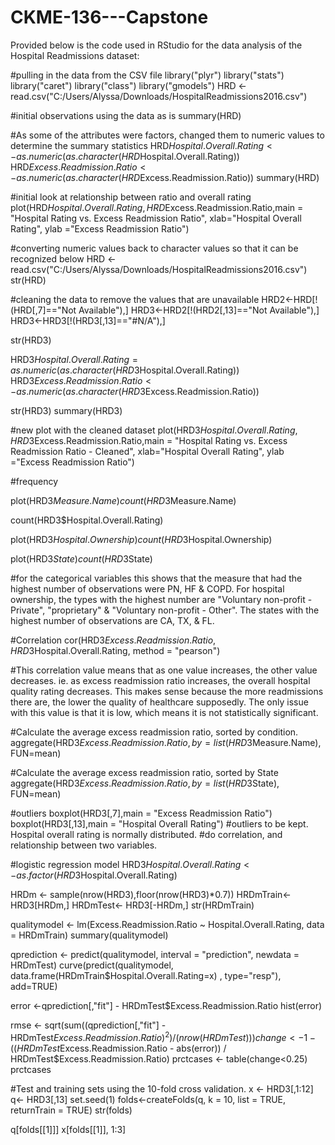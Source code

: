 # CKME-136---Capstone

Provided below is the code used in RStudio for the data analysis of the Hospital Readmissions dataset:

#pulling in the data from the CSV file
library("plyr")
library("stats")
library("caret")
library("class")
library("gmodels")
HRD <- read.csv("C:/Users/Alyssa/Downloads/HospitalReadmissions2016.csv")

#initial observations using the data as is
summary(HRD)

#As some of the attributes were factors, changed them to numeric values to determine the summary statistics
HRD$Hospital.Overall.Rating <- as.numeric(as.character(HRD$Hospital.Overall.Rating))
HRD$Excess.Readmission.Ratio <- as.numeric(as.character(HRD$Excess.Readmission.Ratio))
summary(HRD)

#initial look at relationship between ratio and overall rating
plot(HRD$Hospital.Overall.Rating,HRD$Excess.Readmission.Ratio,main = "Hospital Rating vs. Excess Readmission Ratio", xlab="Hospital Overall Rating", ylab ="Excess Readmission Ratio")

#converting numeric values back to character values so that it can be recognized below
HRD <- read.csv("C:/Users/Alyssa/Downloads/HospitalReadmissions2016.csv")
str(HRD)

#cleaning the data to remove the values that are unavailable
HRD2<-HRD[!(HRD[,7]=="Not Available"),]
HRD3<-HRD2[!(HRD2[,13]=="Not Available"),]
HRD3<-HRD3[!(HRD3[,13]=="#N/A"),]

str(HRD3)

HRD3$Hospital.Overall.Rating = as.numeric(as.character(HRD3$Hospital.Overall.Rating))
HRD3$Excess.Readmission.Ratio <- as.numeric(as.character(HRD3$Excess.Readmission.Ratio))

str(HRD3)
summary(HRD3)

#new plot with the cleaned dataset
plot(HRD3$Hospital.Overall.Rating,HRD3$Excess.Readmission.Ratio,main = "Hospital Rating vs. Excess Readmission Ratio - Cleaned", xlab="Hospital Overall Rating", ylab ="Excess Readmission Ratio")

#frequency

plot(HRD3$Measure.Name)
count(HRD3$Measure.Name)

count(HRD3$Hospital.Overall.Rating)

plot(HRD3$Hospital.Ownership)
count(HRD3$Hospital.Ownership)

plot(HRD3$State)
count(HRD3$State)

#for the categorical variables this shows that the measure that had the highest number of observations were PN, HF & COPD. For hospital ownership, the types with the highest number are "Voluntary non-profit - Private", "proprietary" & "Voluntary non-profit - Other". The states with the highest number of observations are CA, TX, & FL.

#Correlation
cor(HRD3$Excess.Readmission.Ratio, HRD3$Hospital.Overall.Rating, method = "pearson")

#This correlation value means that as one value increases, the other value decreases. ie. as excess readmission ratio increases, the overall hospital quality rating decreases. This makes sense because the more readmissions there are, the lower the quality of healthcare supposedly. The only issue with this value is that it is low, which means it is not statistically significant.

#Calculate the average excess readmission ratio, sorted by condition.
aggregate(HRD3$Excess.Readmission.Ratio, by=list(HRD3$Measure.Name), FUN=mean)

#Calculate the average excess readmission ratio, sorted by State
aggregate(HRD3$Excess.Readmission.Ratio, by=list(HRD3$State), FUN=mean)

#outliers
boxplot(HRD3[,7],main = "Excess Readmission Ratio")
boxplot(HRD3[,13],main = "Hospital Overall Rating")
#outliers to be kept. Hospital overall rating is normally distributed. 
#do correlation, and relationship between two variables.

#logistic regression model 
HRD3$Hospital.Overall.Rating <- as.factor(HRD3$Hospital.Overall.Rating)


HRDm <- sample(nrow(HRD3),floor(nrow(HRD3)*0.7))
HRDmTrain<- HRD3[HRDm,]
HRDmTest<- HRD3[-HRDm,]
str(HRDmTrain)

qualitymodel <- lm(Excess.Readmission.Ratio ~ Hospital.Overall.Rating, data = HRDmTrain)
summary(qualitymodel)

qprediction <- predict(qualitymodel, interval = "prediction", newdata = HRDmTest)
curve(predict(qualitymodel, data.frame(HRDmTrain$Hospital.Overall.Rating=x) , type="resp"), add=TRUE)

error <-qprediction[,"fit"] - HRDmTest$Excess.Readmission.Ratio
hist(error)

rmse <- sqrt(sum((qprediction[,"fit"] - HRDmTest$Excess.Readmission.Ratio)^2)/(nrow(HRDmTest)))
change <- 1 - ((HRDmTest$Excess.Readmission.Ratio - abs(error)) / HRDmTest$Excess.Readmission.Ratio)
prctcases <- table(change<0.25)
prctcases

#Test and training sets using the 10-fold cross validation.
x <- HRD3[,1:12]
q<- HRD3[,13]
set.seed(1)
folds<-createFolds(q, k = 10, list = TRUE, returnTrain = TRUE)
str(folds)

q[folds[[1]]]
x[folds[[1]], 1:3]
